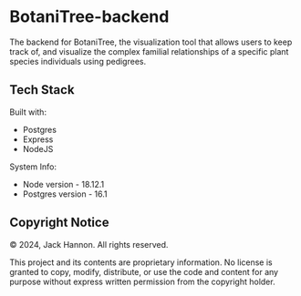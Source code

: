 # BotaniTree-backend
The backend for BotaniTree, the visualization tool that allows users to keep track of, and visualize the complex familial relationships of a specific plant species individuals using pedigrees.

## Tech Stack
Built with:
 - Postgres
 - Express
 - NodeJS

System Info:
 - Node version - 18.12.1
 - Postgres version - 16.1

## Copyright Notice

© 2024, Jack Hannon. All rights reserved.

This project and its contents are proprietary information. No license is granted to copy, modify, distribute, or use the code and content for any purpose without express written permission from the copyright holder.
